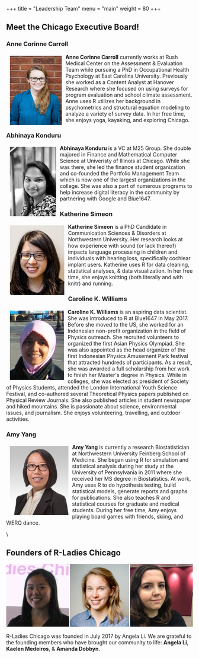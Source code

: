 +++
title = "Leadership Team"
menu = "main"
weight = 80
+++



## Meet the Chicago Executive Board!  
  

### Anne Corinne Carroll  
<img src="/img/exec/Anne.jpg" align="left" style="margin: 5px 10px" alt="">  
  
**Anne Corinne Carroll** currently works at Rush Medical Center on the Assessment & Evaluation Team while pursuing a PhD in Occupational Health Psychology at East Carolina University. Previously she worked as a Content Analyst at Hanover Research where she focused on using surveys for program evaluation and school climate assessment.  Anne uses R utilizes her background in psychometrics and structural equation modeling to analyze a variety of survey data. In her free time, she enjoys yoga, kayaking, and exploring Chicago.  
   
   
  
  
  
### Abhinaya Konduru
<img src="/img/exec/Abhinaya.jpg" align="left" style="margin: 5px 10px" alt="">  
  
**Abhinaya Konduru** is a VC at M25 Group. She double majored in Finance and Mathematical Computer Science at Univeristy of Illinois at Chicago. While she was there, she led the finance student organization and co-founded the Portfolio Management Team which is now one of the largest organizations in the college. She was also a part of numerous programs to help increase digital literacy in the community by partnering with Google and Blue1647.
   
   
  
  
  
### Katherine Simeon  
<img src="/img/exec/Katherine.jpg" align="left" style="margin: 5px 10px" alt="">  
  
**Katherine Simeon** is a PhD Candidate in Communication Sciences & Disorders at Northwestern University. Her research looks at how experience with sound (or lack thereof) impacts language processing in children and individuals with hearing loss, specifically cochlear implant users. Katherine uses R for data cleaning, statistical analyses, & data visualization. In her free time, she enjoys knitting (both literally and with knitr) and running.  
   
   
  
  
  
### Caroline K. Williams  
<img src="/img/exec/Caroline.jpg" align="left" style="margin: 5px 10px" alt="">  
  
**Caroline K. Williams** is an aspiring data scientist. She was introduced to R at Blue1647 in May 2017. Before she moved to the US, she worked for an Indonesian non-profit organization in the field of Physics outreach. She recruited volunteers to organized the first Asian Physics Olympiad. She was also appointed as the head organizer of the first Indonesian Physics Amusement Park festival that attracted hundreds of participants. As a result, she was awarded a full scholarship from her work to finish her Master's degree in Physics. While in colleges, she was elected as president of Society of Physics Students, attended the London International Youth Science Festival, and co-authored several Theoretical Physics papers published on Physical Review Journals. She also published articles in student newspaper and hiked mountains. She is passionate about science, environmental issues, and journalism. She enjoys volunteering, travelling, and outdoor activities.  
  
   
  
  
  
### Amy Yang  
<img src="/img/exec/Amy.jpg" align="left" style="margin: 5px 10px" alt="">  
  
**Amy Yang** is currently a research Biostatistician at Northwestern University Feinberg School of Medicine. She began using R for simulation and statistical analysis during her study at the University of Pennsylvania in 2011 where she received her MS degree in Biostatistics. At work, Amy uses R to do hypothesis testing, build statistical models, generate reports and graphs for publications. She also teaches R and statistical courses for graduate and medical students. During her free time, Amy enjoys playing board games with friends, skiing, and WERQ dance.  
  
  
    
  
\  
  
## Founders of R-Ladies Chicago 

![We are grateful to R-Ladies Chicago Founding Board Members: Angela Li, Kaelen Medeiros, & Amanda Dobbyn](/img/exec/Founders.jpg)  
  
  
R-Ladies Chicago was founded in July 2017 by Angela Li. We are grateful to the founding members who have brought our community to life: **Angela Li**, **Kaelen Medeiros**, & **Amanda Dobbyn**.